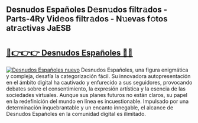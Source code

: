 ## Desnudos Españoles D𝚎sn𝚞dos filtr𝚊dos - Parts-4Ry Vid𝚎os filtr𝚊dos - N𝚞evas f𝚘tos atr𝚊ctivas JaESB

# <h2><a href="http://mb12oac.tromn.icu/?c=Desnudos+Espa%c3%b1oles">🔗👉👉👉 Desnudos Españoles 🔗🔗</a></h2>

[![Desnudos Españoles nuevo](https://i.imgur.com/pEAQMta.gif)](http://mb12oac.tromn.icu/?c=Desnudos+Espa%c3%b1oles)
Desnudos Españoles, una figura enigmática y compleja, desafía la categorización fácil. Su innovadora autopresentación en el ámbito digital ha cautivado y enfurecido a sus seguidores, provocando debates sobre el consentimiento, la expresión artística y la esencia de las sociedades virtuales. Aunque sus planes futuros no están claros, su papel en la redefinición del mundo en línea es incuestionable. Impulsado por una determinación inquebrantable y un encanto innegable, el alcance de Desnudos Españoles en la comunidad digital es ilimitado.
